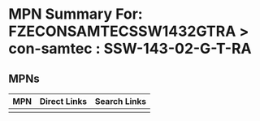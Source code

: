 



# MPN Summary For: FZECONSAMTECSSW1432GTRA > con-samtec : SSW-143-02-G-T-RA

## MPNs
  

|MPN|Direct Links|Search Links|
| :--- | :--- | :--- |
||||
